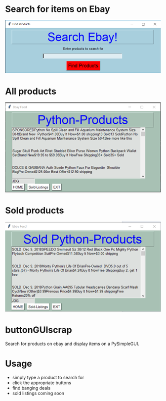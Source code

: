 # Search for items on Ebay 
![alt text](https://github.com/jglatts/scrap-gui/blob/master/gui_ebay.png)
# All products
![alt text](https://github.com/jglatts/scrap-gui/blob/master/gui_products.png)
# Sold products
![alt text](https://github.com/jglatts/scrap-gui/blob/master/gui_sold.png)
# buttonGUIscrap
Search for products on ebay and display items on a PySimpleGUI.
# Usage
  - simply type a product to search for
  - click the appropriate buttons
  - find banging deals
  - sold listings coming soon


